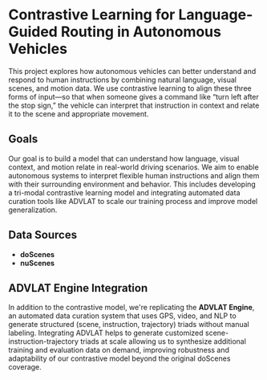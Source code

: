 # Contrastive Learning for Language-Guided Routing in Autonomous Vehicles

This project explores how autonomous vehicles can better understand and respond to human instructions by combining natural language, visual scenes, and motion data. We use contrastive learning to align these three forms of input—so that when someone gives a command like “turn left after the stop sign,” the vehicle can interpret that instruction in context and relate it to the scene and appropriate movement.

## Goals

Our goal is to build a model that can understand how language, visual context, and motion relate in real-world driving scenarios. We aim to enable autonomous systems to interpret flexible human instructions and align them with their surrounding environment and behavior. This includes developing a tri-modal contrastive learning model and integrating automated data curation tools like ADVLAT to scale our training process and improve model generalization.

## Data Sources

- **doScenes** 
- **nuScenes** 
  
## ADVLAT Engine Integration

In addition to the contrastive model, we're replicating the **ADVLAT Engine**, an automated data curation system that uses GPS, video, and NLP to generate structured (scene, instruction, trajectory) triads without manual labeling. Integrating ADVLAT helps to generate customized scene-instruction-trajectory triads at scale allowing us to synthesize additional training and evaluation data on demand, improving robustness and adaptability of our contrastive model beyond the original doScenes coverage.
